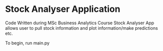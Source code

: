 # Stock Analyser Application
Code Written during MSc Business Analytics Course
Stock Analyser App allows user to pull stock information and plot information/make predictions etc. 

To begin, run main.py 
